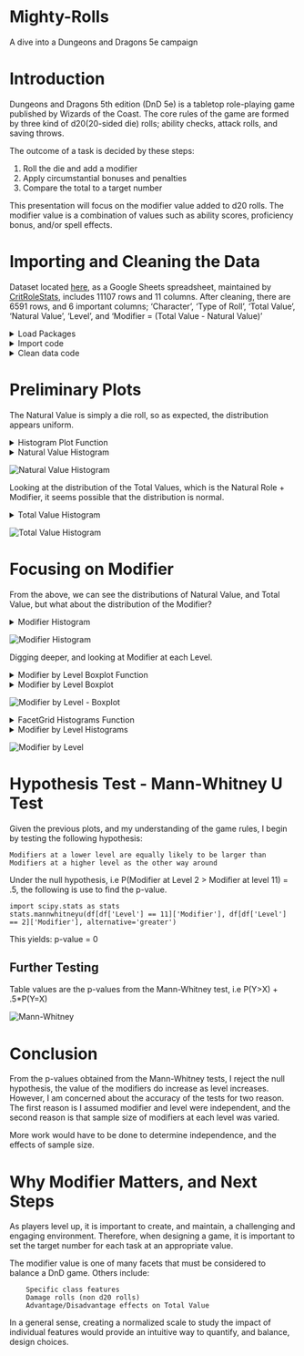 # Mighty-Rolls
A dive into a Dungeons and Dragons 5e campaign


# Introduction

Dungeons and Dragons 5th edition (DnD 5e) is a tabletop role-playing game published by Wizards of the Coast.
The core rules of the game are formed by three kind of d20(20-sided die) rolls; ability checks, attack rolls,
and saving throws.

The outcome of a task is decided by these steps:
1. Roll the die and add a modifier
2. Apply circumstantial bonuses and penalties
3. Compare the total to a target number

This presentation will focus on the modifier value added to d20 rolls. The modifier value is a combination of values 
 such as ability scores, proficiency bonus, and/or spell effects.


# Importing and Cleaning the Data

Dataset located [here](https://docs.google.com/spreadsheets/d/1FFuw5c6Hk1NUlHv2Wvr5b9AElLA51KtRl9ZruPU8r9k/edit#gid=0), as a Google Sheets spreadsheet, maintained by [CritRoleStats](https://www.critrolestats.com/), includes 11107 rows and 11 columns.
After cleaning, there are 6591 rows, and 6 important columns;
‘Character’, ‘Type of Roll’, ‘Total Value’, ‘Natural Value’, ‘Level’, and ‘Modifier = (Total Value - Natural Value)’


<details>
    <summary>Load Packages</summary>
    
   ```python
import os
import numpy as np
import pandas as pd
import seaborn as sns
import matplotlib.pyplot as plt
   ```
</details>
<details>
  <summary>Import code</summary>
  
  ```python
def html_to_df(dirpath):
frames = []
for filename in os.listdir(dirpath):
    if filename.endswith('.html'):
        fullpath = os.path.join(dirpath, filename)
        frames.append(pd.read_html(fullpath, header=1, index_col=0)[0])
return pd.concat(frames).reset_index(drop=True)
  ```
 </details>
 
 <details>
    <summary>Clean data code</summary>
    
 ```python
def remove_rows(df, col, lst):
    df = df[~df[col].isin(lst)]
    return df[df[col].notnull()]

def use_this_df():
    # create df of level in each episode
    ep_formatted = pd.read_csv('./data/level_by_ep.csv', names=['episode_int','Episode','Level'])
    df_ep_level = ep_formatted.filter(['episode_int', 'Level']).set_index('episode_int')

    # fix episode names
    df = html_to_df(dirpath).dropna(subset=['Episode'])
    df['episode_int'] = df['Episode'].apply(lambda x: x[-2:]).astype('int64')

    # join df_ep_level
    df = df.join(df_ep_level, on='episode_int')

    # remove not d20 rolls
    d20_filter_out_list = ['Other', 'Damage', 'Fragment', 'Percentage', 'Unknown', 'Hit Dice']
    df = remove_rows(df, 'Type of Roll', d20_filter_out_list)

    # clean Total Value
    remove_list = ['Nat'+str(i) for i in range(21)]
    remove_list.append('Unknown')
    df = remove_rows(df, 'Total Value', remove_list)

    # clean Natural Value
    remove_list = ['Unknown', 'Nat1', '-2', '24', '21', '0']
    df = remove_rows(df, 'Natural Value', remove_list)

    # filter down df
    df_filtered = df.filter(['Character', 'Type of Roll', 'Total Value', 'Natural Value', 'Level'])

    # cast value columns as int
    df_filtered['Total Value'] = df_filtered['Total Value'].astype('int32')
    df_filtered['Natural Value'] = df_filtered['Natural Value'].astype('int32')

    # create modifier column = total value - natural value
    df_filtered['Modifier'] = df_filtered['Total Value'] - df_filtered['Natural Value']

    # merge characters
    replace_dict = {
        'Cali': 'Other',
        'Clarabelle': 'Other',
        'Jannik': 'Other',
        'Keg': 'Other',
        'Nila': 'Other',
        'Nott': 'Nott/Veth',
        'Molly': 'Cad./Molly',
        'Reani': 'Other',
        'Shakäste': 'Other',
        'Spurt': 'Other',
        'Summoned Creature': 'Other',
        'Twiggy': 'Other',
        'Veth': 'Nott/Veth',
        'Willi': 'Other',
        'Yarnball': 'Other',
        'Caduceus': 'Cad./Molly',
        'Beetles': 'Other',
        'Nugget': 'Other',
        'Duchess': 'Other',
        'Frumpkin': 'Other'
    }
    df_filtered = df_filtered.replace(replace_dict)
    return df_filtered
  ```
    
  </details>

# Preliminary Plots

The Natural Value is simply a die roll, so as expected, the distribution appears uniform.
<details>
    <summary>Histogram Plot Function</summary>
    
  ```python
def dist_plot(df, col):
    data = df[col]
    sns.distplot(data, bins=np.arange(data.min(), data.max()+1)).set_title(f'{col} Histogram')'{col} Histogram')
  ```
</details>

<details>
<summary>Natural Value Histogram</summary>

   ```python
dist_plot(use_this_df(), 'Natural Value')
   ```

</details>

![Natural Value Histogram](img/sns_nat_val_distplot.png)

Looking at the distribution of the Total Values, which is the Natural Role + Modifier, it seems possible that the 
distribution is normal.

<details>
<summary>Total Value Histogram</summary>

   ```python
dist_plot(use_this_df(), 'Total Value')
   ```

</details>

![Total Value Histogram](img/sns_tot_val_distplot.png)



# Focusing on Modifier

From the above, we can see the distributions of Natural Value, and Total Value, but what about the distribution of the Modifier?

<details>
<summary>Modifier Histogram</summary>

   ```python
dist_plot(use_this_df(), 'Modifier')
   ```

</details>

![Modifier Histogram](img/modifier_distplot.png)

Digging deeper, and looking at Modifier at each Level.

<details>
<summary>Modifier by Level Boxplot Function</summary>

```python
def plot_boxplot(df,x_col,y_col):
    sns.set_style('ticks')
    sns.color_palette('dark')
    ax = sns.boxplot(df[x_col], df[y_col])

    medians = df.groupby(x_col)[y_col].median().values
    nobs = df.groupby(x_col)[y_col].agg(['count'])
    nobs = ["n: " + str(i) for s in nobs.values for i in s]

    pos = range(len(nobs))
    for tick,label in zip(pos, ax.get_xticklabels()):
        ax.text(pos[tick], medians[tick] + 1, s=nobs[tick], horizontalalignment='center', size='x-small', color='w',
                weight='semibold')

    ax.set_title(f'{y_col} by {x_col} - Boxplot')
```

</details>

<details>
<summary>Modifier by Level Boxplot</summary>

```python
plot_boxplot(use_this_df(), 'Level','Modifier')
```
</details>

![Modifier by Level - Boxplot](img/level_mod_boxplot.png)

<details>
<summary>FacetGrid Histograms Function</summary>

   ```python
def plot_distplots(df, col, col_wrap, plot_col):
    g = sns.FacetGrid(df, col=col, col_wrap=col_wrap)
    g.map(sns.distplot, plot_col)
    plt.subplots_adjust(top=0.9)
    g.fig.suptitle(f'{plot_col} by {col}')
   ```

</details>

<details>
    <summary>Modifier by Level Histograms</summary>

  ```python
sns.set_style('ticks')
plot_distplots(use_this_df(), 'Level', 5, 'Modifier')
  ```

</details>

![Modifier by Level](img/level_mod_distplots.png)

# Hypothesis Test - Mann-Whitney U Test

Given the previous plots, and my understanding of the game rules, I begin by testing the following hypothesis:
```
Modifiers at a lower level are equally likely to be larger than Modifiers at a higher level as the other way around
```
Under the null hypothesis, i.e P(Modifier at Level 2 > Modifier at level 11) = .5, 
the following is use to find the p-value.

```
import scipy.stats as stats
stats.mannwhitneyu(df[df['Level'] == 11]['Modifier'], df[df['Level'] == 2]['Modifier'], alternative='greater')
```                 

This yields: p-value = 0

## Further Testing

Table values are the p-values from the Mann-Whitney test, i.e P(Y>X) + .5*P(Y=X)

![Mann-Whitney](img/Mann_Whitney_U_test_table.png)

# Conclusion

From the p-values obtained from the Mann-Whitney tests, I reject the null hypothesis, the value of the modifiers do increase as level increases. 
However, I am concerned about the accuracy of the tests for two reason. The first reason is I assumed modifier and level 
were independent, and the second reason is that sample size of modifiers at each level was varied. 

More work would have to be done to determine independence, and the effects of sample size.

# Why Modifier Matters, and Next Steps

As players level up, it is important to create, and maintain, a challenging and engaging environment. Therefore, 
when designing a game, it is important to set the target number for each task at an appropriate value. 

The modifier value is one of many facets that must be considered to balance a DnD game. Others include:
      
        Specific class features
        Damage rolls (non d20 rolls)
        Advantage/Disadvantage effects on Total Value
        
In a general sense, creating a normalized scale to study the impact of individual features would provide an intuitive way to quantify, and balance, design choices.
